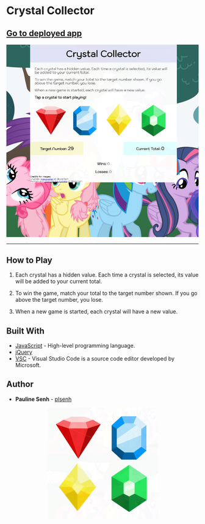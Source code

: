 # Crystal Collector

## [Go to deployed app](https://plsenh.github.io/CrystalCollector/)

![Crystals](assets/images/crystal_collector4.PNG)

---

## How to Play

1. Each crystal has a hidden value. Each time a crystal is selected, its value will be added to your current total.

2. To win the game, match your total to the target number shown. If you go above the target number, you lose.

3. When a new game is started, each crystal will have a new value.

## Built With

- [JavaScript](https://developer.mozilla.org/en-US/docs/Web/JavaScript) - High-level programming language.
- [jQuery](https://jquery.com/)
- [VSC](https://code.visualstudio.com/) - Visual Studio Code is a source code editor developed by Microsoft.

## Author

- **Pauline Senh** - [plsenh](https://github.com/plsenh)

<p align="center">
  <img src="assets/images/crystal_collector.PNG">
</p>
